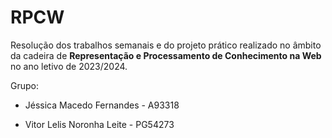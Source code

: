 # RPCW

Resolução dos trabalhos semanais e do projeto prático realizado no âmbito da cadeira de **Representação e Processamento de Conhecimento na Web** no ano letivo de 2023/2024.

Grupo: 

+ Jéssica Macedo Fernandes - A93318

+ Vitor Lelis Noronha Leite - PG54273
